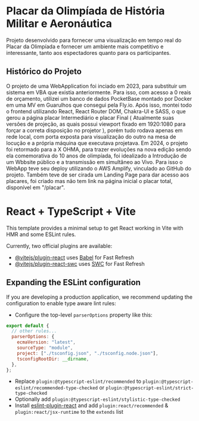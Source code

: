 # Placar da Olimpíada de História Militar e Aeronáutica

Projeto desenvolvido para fornecer uma visualização em tempo real do Placar da Olimpíada e fornecer um ambiente mais competitivo e interessante, tanto aos espectadores quanto para os participantes.

## Histórico do Projeto

O projeto de uma WebApplication foi inciado em 2023, para substituir um sistema em VBA que existia anteriormente. Para isso, com acesso a 0 reais de orçamento, utilizei um banco de dados PocketBase montado por Docker em uma MV em Guarulhos que consegui pela Fly.io. Após isso, montei todo o frontend utilizando React, React Router DOM, Chakra-UI e SASS, o que gerou a página placar Intermediário e placar Final ( Atualmente suas versões de projeção, as quais possui viewport fixado em 1920:1080 para forçar a correta disposição no projetor ), porém tudo rodava apenas em rede local, com porta exposta para visualização do outro na mesa de locução e a própria máquina que executava projetava.
Em 2024, o projeto foi retormado para a X OHMA, para trazer evoluções na nova edição sendo ela comemorativa do 10 anos de olimpíada, foi idealizado a Introdução de um Wbbsite público e a transmissão em simultâneo ao Vivo. Para isso o WebApp teve seu deploy utilizando o AWS Amplify, vinculado ao GitHub do projeto. Também teve de ser cirada um Landing Page para dar acesso aos placares, foi criado mas não tem link na página inicial o placar total, disponível em "/placar".

# React + TypeScript + Vite

This template provides a minimal setup to get React working in Vite with HMR and some ESLint rules.

Currently, two official plugins are available:

- [@vitejs/plugin-react](https://github.com/vitejs/vite-plugin-react/blob/main/packages/plugin-react/README.md) uses [Babel](https://babeljs.io/) for Fast Refresh
- [@vitejs/plugin-react-swc](https://github.com/vitejs/vite-plugin-react-swc) uses [SWC](https://swc.rs/) for Fast Refresh

## Expanding the ESLint configuration

If you are developing a production application, we recommend updating the configuration to enable type aware lint rules:

- Configure the top-level `parserOptions` property like this:

```js
export default {
  // other rules...
  parserOptions: {
    ecmaVersion: "latest",
    sourceType: "module",
    project: ["./tsconfig.json", "./tsconfig.node.json"],
    tsconfigRootDir: __dirname,
  },
};
```

- Replace `plugin:@typescript-eslint/recommended` to `plugin:@typescript-eslint/recommended-type-checked` or `plugin:@typescript-eslint/strict-type-checked`
- Optionally add `plugin:@typescript-eslint/stylistic-type-checked`
- Install [eslint-plugin-react](https://github.com/jsx-eslint/eslint-plugin-react) and add `plugin:react/recommended` & `plugin:react/jsx-runtime` to the `extends` list

